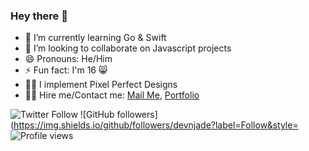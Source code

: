 ### Hey there 👋

- 🌱 I’m currently learning Go & Swift
- 👯 I’m looking to collaborate on Javascript projects
- 😄 Pronouns: He/Him
- ⚡ Fun fact: I'm 16 😸
- 🤌🏽 I implement Pixel Perfect Designs
- 🥷🏽 Hire me/Contact me: [Mail Me](mailto:adecancode@gmail.com), [Portfolio](https://www.doyin.xyz/contact)

![Twitter Follow](https://img.shields.io/twitter/follow/tasxzd?label=Follow)
![GitHub followers](https://img.shields.io/github/followers/devnjade?label=Follow&style= 
![Profile views](https://gpvc.arturio.dev/devnjade)
